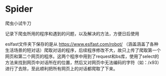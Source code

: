 # Spider
爬虫小试牛刀

记录下爬虫所用的程序和遇到的问题，以及解决的方法，方便日后使用

eslfast文件夹下保存的是从 https://www.eslfast.com/robot/ （涵盖涵盖了各种生活场景的短对话）爬取对话的程序，后续程序修改不大，故只上传了爬取第一个网页和第二个网页的程序。这两个程序中用到了request和bs库，使用了select的方法来找到网页中对话所在的位置，然后又对网页中无法编码的字符（如：/x93）进行了去除，至此顺利把所有网页上的对话都爬取了下来。
